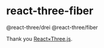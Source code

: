 # react-three-fiber

@react-three/drei
@react-three/fiber

Thank you 
[React×Three.js](https://youtu.be/J9t9Vmw6xSQ).
